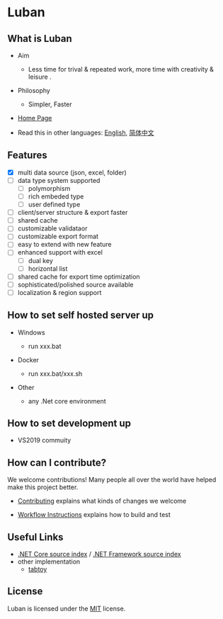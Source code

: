 # Luban

## What is Luban

* Aim
  * Less time for trival & repeated work, more time with creativity & leisure .

* Philosophy
  * Simpler, Faster

* [Home Page](https://focus-creative-games.github.io/luban/index.html)

* Read this in other languages: [English](README.en-us.md), [简体中文](README.md)


## Features
  * [x] multi data source (json, excel, folder)  
  * [ ] data type system supported  
    * [ ] polymorphism  
    * [ ] rich embeded type  
    * [ ] user defined type
  * [ ] client/server structure & export faster
  *   [ ] shared cache 
  * [ ] customizable validataor
  * [ ] customizable export format
  * [ ] easy to extend with new feature
  * [ ] enhanced support with excel
    * [ ] dual key
    * [ ] horizontal list
  * [ ] shared cache for export time optimization
  * [ ] sophisticated/polished source available
  * [ ] localization & region support

## How to set self hosted server up
* Windows
    * run xxx.bat

* Docker
    * run xxx.bat/xxx.sh

* Other
    * any .Net core environment

## How to set development up
* VS2019 commuity

## How can I contribute?

We welcome contributions! Many people all over the world have helped make this project better.

* [Contributing](CONTRIBUTING.md) explains what kinds of changes we welcome
- [Workflow Instructions](docs/workflow/README.md) explains how to build and test

## Useful Links

* [.NET Core source index](https://source.dot.net) / [.NET Framework source index](https://referencesource.microsoft.com)
* other implementation
    * [tabtoy](https://github.com/davyxu/tabtoy)

## License

Luban is licensed under the [MIT](LICENSE.TXT) license.